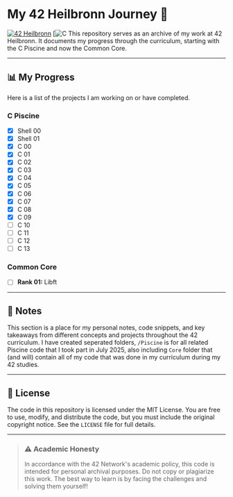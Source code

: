 # My 42 Heilbronn Journey 🚀

[![42 Heilbronn](https://img.shields.io/badge/42-Heilbronn-black?style=for-the-badge&logo=42)](https://www.42heilbronn.de/)
[![C](https://img.shields.io/badge/C-A8B9CC?style=flat&logo=c&logoColor=black)
This repository serves as an archive of my work at 42 Heilbronn. It documents my progress through the curriculum, starting with the C Piscine and now the Common Core.

---

## 📊 My Progress

Here is a list of the projects I am working on or have completed.

### C Piscine
- [x] Shell 00
- [x] Shell 01
- [x] C 00
- [x] C 01
- [x] C 02
- [x] C 03
- [x] C 04
- [x] C 05
- [x] C 06
- [x] C 07
- [x] C 08
- [x] C 09
- [ ] C 10
- [ ] C 11
- [ ] C 12
- [ ] C 13

### Common Core
- [ ] **Rank 01:** Libft

---

## 📝 Notes

This section is a place for my personal notes, code snippets, and key takeaways from different concepts and projects throughout the 42 curriculum. I have created seperated folders, `/Piscine` is for all related Piscine code that I took part in July 2025, also including `Core` folder that (and will) contain all of my code that was done in my curriculum during my 42 studies.

---

## 📜 License

The code in this repository is licensed under the MIT License. You are free to use, modify, and distribute the code, but you must include the original copyright notice. See the `LICENSE` file for full details.

---

> ### ⚠️ Academic Honesty
> In accordance with the 42 Network's academic policy, this code is intended for personal archival purposes. Do not copy or plagiarize this work. The best way to learn is by facing the challenges and solving them yourself!
